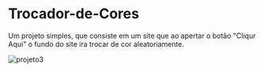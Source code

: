 # Trocador-de-Cores
Um projeto simples, que consiste em um site que ao apertar o botão "Cliqur Aqui" o fundo do site ira trocar de cor aleatoriamente.

![projeto3](https://user-images.githubusercontent.com/90356500/172068946-3a864dd8-3e1a-4701-bdd2-b3e273bbb9f2.png)
